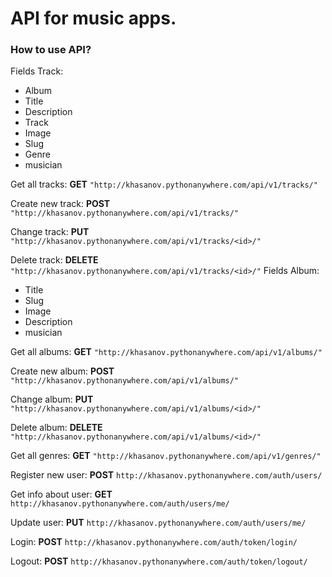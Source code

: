 # API for music apps.
### How to use API?
Fields Track:
 - Album
 - Title
 - Description
 - Track
 - Image
 - Slug
 - Genre
 -  musician

Get all tracks:
**GET** `"http://khasanov.pythonanywhere.com/api/v1/tracks/"`

Create new track:
**POST** `"http://khasanov.pythonanywhere.com/api/v1/tracks/"`

Change track:
**PUT** `"http://khasanov.pythonanywhere.com/api/v1/tracks/<id>/"`

Delete track:
**DELETE** `"http://khasanov.pythonanywhere.com/api/v1/tracks/<id>/"`
Fields Album:
 - Title
 - Slug
 - Image
 - Description
 - musician

Get all albums:
**GET** `"http://khasanov.pythonanywhere.com/api/v1/albums/"`

Create new album:
**POST** `"http://khasanov.pythonanywhere.com/api/v1/albums/"`

Change album:
**PUT** `"http://khasanov.pythonanywhere.com/api/v1/albums/<id>/"`

Delete album:
**DELETE** `"http://khasanov.pythonanywhere.com/api/v1/albums/<id>/"`

Get all genres:
**GET** `"http://khasanov.pythonanywhere.com/api/v1/genres/"`

Register new user:
**POST** `http://khasanov.pythonanywhere.com/auth/users/`

Get info about user:
**GET** `http://khasanov.pythonanywhere.com/auth/users/me/`

Update user:
**PUT** `http://khasanov.pythonanywhere.com/auth/users/me/`

Login:
**POST** `http://khasanov.pythonanywhere.com/auth/token/login/`

Logout:
**POST** `http://khasanov.pythonanywhere.com/auth/token/logout/`
